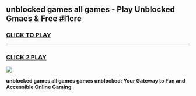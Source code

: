 
## unblocked games all games - Play Unblocked Gmaes & Free #l1cre
<h3>
<a href="https://news.freeplayer.one?title=unblocked_games_all_games&ref=24F">CLICK TO PLAY</a></h3>
<hr>

<h3>
<a href="https://news.freeplayer.one?title=unblocked_games_all_games&ref=24F">CLICK 2 PLAY</a>
  
</h3>

<a href="https://news.freeplayer.one?title=unblocked_games_all_games&ref=24F/"><img src="https://clearcache.store/games.png"></a>


**unblocked games all games games unblocked: Your Gateway to Fun and Accessible Online Gaming**
